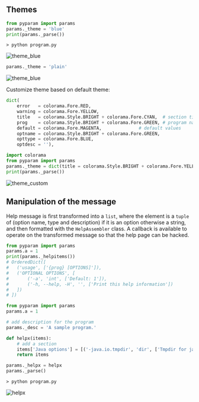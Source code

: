 ## Themes
```python
from pyparam import params
params._theme = 'blue'
print(params._parse())
```
```shell
> python program.py
```
![theme_blue][13]
```python
params._theme = 'plain'
```
![theme_blue][14]

Customize theme based on default theme:
```python
dict(
	error   = colorama.Fore.RED,
	warning = colorama.Fore.YELLOW,
	title   = colorama.Style.BRIGHT + colorama.Fore.CYAN,  # section title
	prog    = colorama.Style.BRIGHT + colorama.Fore.GREEN, # program name
	default = colorama.Fore.MAGENTA,              # default values
	optname = colorama.Style.BRIGHT + colorama.Fore.GREEN,
	opttype = colorama.Fore.BLUE,
	optdesc = ''),
```
```python
import colorama
from pyparam import params
params._theme = dict(title = colorama.Style.BRIGHT + colorama.Fore.YELLOW)
print(params._parse())
```
![theme_custom][15]

## Manipulation of the message
Help message is first transformed into a `list`, where the element is a `tuple` of (option name, type and description) if it is an option otherwise a string, and then formatted with the `HelpAssembler` class.
A callback is available to operate on the transformed message so that the help page can be hacked.
```python
from pyparam import params
params.a = 1
print(params._helpitems())
# OrderedDict([
#   ('usage', ['{prog} [OPTIONS]']),
#   ('OPTIONAL OPTIONS', [
#       ('-a', 'int', ['Default: 1']),
#       ('-h, --help, -H', '', ['Print this help information'])
#   ])
# ])
```
```python
from pyparam import params
params.a = 1

# add description for the program
params._desc = 'A sample program.'

def helpx(items):
	# add a section
	items['Java options'] = [('-java.io.tmpdir', 'dir', ['Tmpdir for java.'])]
	return items

params._helpx = helpx
params._parse()
```
```shell
> python program.py
```
![helpx][16]

[13]: https://raw.githubusercontent.com/pwwang/pyparam/master/docs/static/theme_blue.png
[14]: https://raw.githubusercontent.com/pwwang/pyparam/master/docs/static/theme_plain.png
[15]: https://raw.githubusercontent.com/pwwang/pyparam/master/docs/static/theme_custom.png
[16]: https://raw.githubusercontent.com/pwwang/pyparam/master/docs/static/helpx.png

